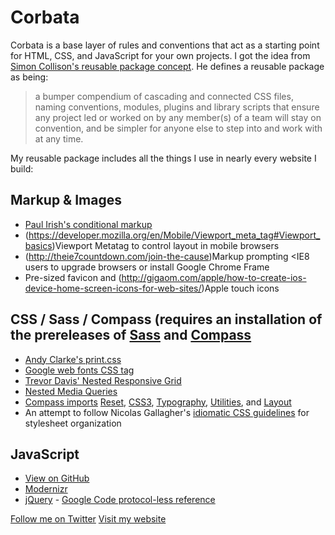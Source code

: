 # Corbata

Corbata is a base layer of rules and conventions that act as a starting point for HTML, CSS, and JavaScript for your own projects. I got the idea from [Simon Collison's reusable package concept](http://colly.com/comments/the_process_toolbox_part_seven_convention/). He defines a reusable package as being:

>a bumper compendium of cascading and connected CSS files, naming conventions, modules, plugins and library scripts that ensure any project led or worked on by any member(s) of a team will stay on convention, and be simpler for anyone else to step into and work with at any time.

My reusable package includes all the things I use in nearly every website I build:

## Markup & Images

- [Paul Irish's conditional markup](http://paulirish.com/2008/conditional-stylesheets-vs-css-hacks-answer-neither/)
- (https://developer.mozilla.org/en/Mobile/Viewport_meta_tag#Viewport_basics)Viewport Metatag to control layout in mobile browsers
- (http://theie7countdown.com/join-the-cause)Markup prompting &lt;IE8 users to upgrade browsers or install Google Chrome Frame 
- Pre-sized favicon and (http://gigaom.com/apple/how-to-create-ios-device-home-screen-icons-for-web-sites/)Apple touch icons

## CSS / Sass / Compass (requires an installation of the prereleases of [Sass](http://sass-lang.com/download.html) and [Compass](http://compass-style.org/install/)

- [Andy Clarke's print.css](http://hardboiledwebdesign.com/code)
- [Google web fonts CSS tag](http://www.google.com/webfonts)
- [Trevor Davis' Nested Responsive Grid](http://davist11.github.com/nested-responsive-grid/)
- [Nested Media Queries](http://thesassway.com/intermediate/responsive-web-design-in-sass-using-media-queries-in-sass-32)
- [Compass imports](http://compass-style.org/reference/compass/) [Reset](http://compass-style.org/reference/compass/reset/), [CSS3](http://compass-style.org/reference/compass/css3/), [Typography](http://compass-style.org/reference/compass/typography/), [Utilities](http://compass-style.org/reference/compass/utilities/), and [Layout](http://compass-style.org/reference/compass/layout/)
- An attempt to follow Nicolas Gallagher's [idiomatic CSS guidelines](https://github.com/necolas/idiomatic-css) for stylesheet organization

## JavaScript

- [View on GitHub](https://github.com/designerdean/corbata)
- [Modernizr](http://modernizr.com/)
- [jQuery](http://www.jquery.com) - [Google Code protocol-less reference](http://encosia.com/3-reasons-why-you-should-let-google-host-jquery-for-you/#protocolless)

[Follow me on Twitter](https://twitter.com/designer_dean)
[Visit my website](http://www.designerdean.com)